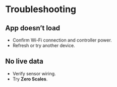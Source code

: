 # Troubleshooting

## App doesn’t load
- Confirm Wi-Fi connection and controller power.
- Refresh or try another device.

## No live data
- Verify sensor wiring.
- Try **Zero Scales**.
